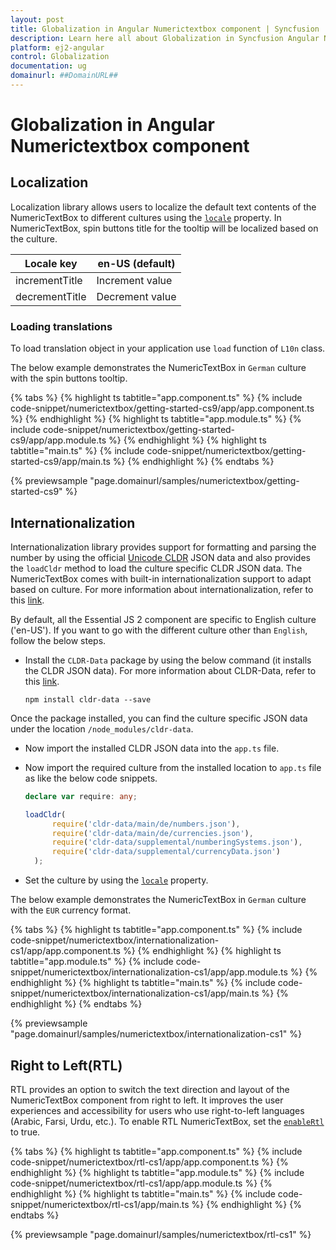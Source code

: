 ```yaml
---
layout: post
title: Globalization in Angular Numerictextbox component | Syncfusion
description: Learn here all about Globalization in Syncfusion Angular Numerictextbox component of Syncfusion Essential JS 2 and more.
platform: ej2-angular
control: Globalization 
documentation: ug
domainurl: ##DomainURL##
---
```


# Globalization in Angular Numerictextbox component

## Localization

Localization library allows users to localize the default text contents of the NumericTextBox to different cultures using the [`locale`](https://ej2.syncfusion.com/angular/documentation/api/numerictextbox#locale) property.
In NumericTextBox, spin buttons title for the tooltip will be localized based on the culture.

| Locale key | en-US (default)  |
|------|------|
| incrementTitle |  Increment value |
| decrementTitle |  Decrement value |

### Loading translations

To load translation object in your application use `load` function of `L10n` class.

The below example demonstrates the NumericTextBox in `German` culture with the spin buttons tooltip.

{% tabs %}
{% highlight ts tabtitle="app.component.ts" %}
{% include code-snippet/numerictextbox/getting-started-cs9/app/app.component.ts %}
{% endhighlight %}
{% highlight ts tabtitle="app.module.ts" %}
{% include code-snippet/numerictextbox/getting-started-cs9/app/app.module.ts %}
{% endhighlight %}
{% highlight ts tabtitle="main.ts" %}
{% include code-snippet/numerictextbox/getting-started-cs9/app/main.ts %}
{% endhighlight %}
{% endtabs %}
  
{% previewsample "page.domainurl/samples/numerictextbox/getting-started-cs9" %}

## Internationalization

Internationalization library provides support for formatting and parsing the number by using the official [Unicode CLDR](http://cldr.unicode.org/) JSON data and also provides the `loadCldr` method to load the culture specific CLDR JSON data. The NumericTextBox comes with built-in internationalization support to adapt based on culture. For more information about internationalization, refer to this [link](../common/internationalization/).

By default, all the Essential JS 2  component are specific to English culture ('en-US').
If you want to go with the different culture other than `English`, follow the below steps.

* Install the `CLDR-Data` package by using the below command (it installs the CLDR JSON data). For more information about CLDR-Data, refer to this [link](https://cldr.unicode.org/index/cldr-spec/cldr-json-bindings).

  ```
  npm install cldr-data --save
  ```

 Once the package installed, you can find the culture specific JSON data under the location `/node_modules/cldr-data`.

* Now import the installed CLDR JSON data into the `app.ts` file.

* Now import the required culture from the installed location to `app.ts` file as like the below code snippets.

  ```typescript
  declare var require: any;

  loadCldr(
        require('cldr-data/main/de/numbers.json'),
        require('cldr-data/main/de/currencies.json'),
        require('cldr-data/supplemental/numberingSystems.json'),
        require('cldr-data/supplemental/currencyData.json')
    );
  ```

* Set the culture by using the [`locale`](https://ej2.syncfusion.com/angular/documentation/api/numerictextbox#locale) property.

The below example demonstrates the NumericTextBox in `German` culture with the `EUR` currency format.

{% tabs %}
{% highlight ts tabtitle="app.component.ts" %}
{% include code-snippet/numerictextbox/internationalization-cs1/app/app.component.ts %}
{% endhighlight %}
{% highlight ts tabtitle="app.module.ts" %}
{% include code-snippet/numerictextbox/internationalization-cs1/app/app.module.ts %}
{% endhighlight %}
{% highlight ts tabtitle="main.ts" %}
{% include code-snippet/numerictextbox/internationalization-cs1/app/main.ts %}
{% endhighlight %}
{% endtabs %}
  
{% previewsample "page.domainurl/samples/numerictextbox/internationalization-cs1" %}

## Right to Left(RTL)

RTL provides an option to switch the text direction and layout of the NumericTextBox component from right to left. It improves the user experiences and accessibility for users who use right-to-left languages (Arabic, Farsi, Urdu, etc.). To enable RTL NumericTextBox, set the [`enableRtl`](https://ej2.syncfusion.com/angular/documentation/api/numerictextbox#enablertl) to true.

{% tabs %}
{% highlight ts tabtitle="app.component.ts" %}
{% include code-snippet/numerictextbox/rtl-cs1/app/app.component.ts %}
{% endhighlight %}
{% highlight ts tabtitle="app.module.ts" %}
{% include code-snippet/numerictextbox/rtl-cs1/app/app.module.ts %}
{% endhighlight %}
{% highlight ts tabtitle="main.ts" %}
{% include code-snippet/numerictextbox/rtl-cs1/app/main.ts %}
{% endhighlight %}
{% endtabs %}
  
{% previewsample "page.domainurl/samples/numerictextbox/rtl-cs1" %}
